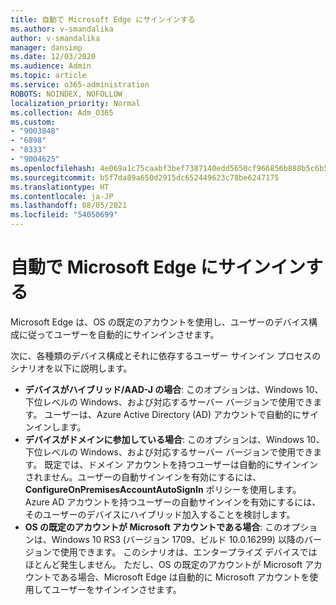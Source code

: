 ```yaml
---
title: 自動で Microsoft Edge にサインインする
ms.author: v-smandalika
author: v-smandalika
manager: dansimp
ms.date: 12/03/2020
ms.audience: Admin
ms.topic: article
ms.service: o365-administration
ROBOTS: NOINDEX, NOFOLLOW
localization_priority: Normal
ms.collection: Adm_O365
ms.custom:
- "9003848"
- "6898"
- "8333"
- "9004625"
ms.openlocfilehash: 4e069a1c75caabf3bef7387140edd5650cf966856b888b5c6b5618a603986d6d
ms.sourcegitcommit: b5f7da89a650d2915dc652449623c78be6247175
ms.translationtype: HT
ms.contentlocale: ja-JP
ms.lasthandoff: 08/05/2021
ms.locfileid: "54050699"
---
```

# <a name="sign-in-to-microsoft-edge-automatically"></a>自動で Microsoft Edge にサインインする

Microsoft Edge は、OS の既定のアカウントを使用し、ユーザーのデバイス構成に従ってユーザーを自動的にサインインさせます。 

次に、各種類のデバイス構成とそれに依存するユーザー サインイン プロセスのシナリオを以下に説明します。

- **デバイスがハイブリッド/AAD-J の場合**: このオプションは、Windows 10、下位レベルの Windows、および対応するサーバー バージョンで使用できます。 ユーザーは、Azure Active Directory (AD) アカウントで自動的にサインインします。
- **デバイスがドメインに参加している場合**: このオプションは、Windows 10、下位レベルの Windows、および対応するサーバー バージョンで使用できます。 既定では、ドメイン アカウントを持つユーザーは自動的にサインインされません。ユーザーの自動サインインを有効にするには、**ConfigureOnPremisesAccountAutoSignIn** ポリシーを使用します。 Azure AD アカウントを持つユーザーの自動サインインを有効にするには、そのユーザーのデバイスにハイブリッド加入することを検討します。
- **OS の既定のアカウントが Microsoft アカウントである場合**: このオプションは、Windows 10 RS3 (バージョン 1709、ビルド 10.0.16299) 以降のバージョンで使用できます。 このシナリオは、エンタープライズ デバイスではほとんど発生しません。 ただし、OS の既定のアカウントが Microsoft アカウントである場合、Microsoft Edge は自動的に Microsoft アカウントを使用してユーザーをサインインさせます。
 
 
